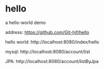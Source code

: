 # hello
a hello-world demo

address:
https://github.com/Git-hjf/hello

hello world:
http://localhost:8080/index/hello

mysql:
http://localhost:8080/account/list

JPA:
http://localhost:8080/account/listByJpa